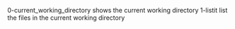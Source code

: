 0-current_working_directory shows the current working directory
1-listit    list the files in the current working directory
